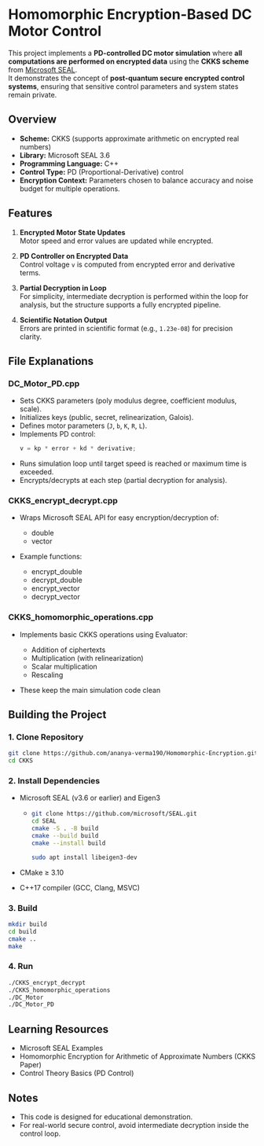 # Homomorphic Encryption-Based DC Motor Control

This project implements a **PD-controlled DC motor simulation** where **all computations are performed on encrypted data** using the **CKKS scheme** from [Microsoft SEAL](https://github.com/microsoft/SEAL).  
It demonstrates the concept of **post-quantum secure encrypted control systems**, ensuring that sensitive control parameters and system states remain private.



## Overview

- **Scheme:** CKKS (supports approximate arithmetic on encrypted real numbers)
- **Library:** Microsoft SEAL 3.6
- **Programming Language:** C++  
- **Control Type:** PD (Proportional-Derivative) control
- **Encryption Context:** Parameters chosen to balance accuracy and noise budget for multiple operations.



## Features

1. **Encrypted Motor State Updates**  
   Motor speed and error values are updated while encrypted.
   
2. **PD Controller on Encrypted Data**  
   Control voltage `v` is computed from encrypted error and derivative terms.

3. **Partial Decryption in Loop**  
   For simplicity, intermediate decryption is performed within the loop for analysis, but the structure supports a fully encrypted pipeline.

4. **Scientific Notation Output**  
   Errors are printed in scientific format (e.g., `1.23e-08`) for precision clarity.



## File Explanations

### **DC_Motor_PD.cpp**
- Sets CKKS parameters (poly modulus degree, coefficient modulus, scale).
- Initializes keys (public, secret, relinearization, Galois).
- Defines motor parameters (`J`, `b`, `K`, `R`, `L`).
- Implements PD control:
  ```cpp
  v = kp * error + kd * derivative;
- Runs simulation loop until target speed is reached or maximum time is exceeded.
- Encrypts/decrypts at each step (partial decryption for analysis).

### **CKKS_encrypt_decrypt.cpp**
- Wraps Microsoft SEAL API for easy encryption/decryption of:
  - double
  - vector<double>

- Example functions:
  - encrypt_double
  - decrypt_double
  - encrypt_vector
  - decrypt_vector

### **CKKS_homomorphic_operations.cpp**
- Implements basic CKKS operations using Evaluator:
  - Addition of ciphertexts
  - Multiplication (with relinearization)
  - Scalar multiplication
  - Rescaling

- These keep the main simulation code clean



## Building the Project

### 1. Clone Repository
```bash
git clone https://github.com/ananya-verma190/Homomorphic-Encryption.git
cd CKKS
```
### 2. Install Dependencies
- Microsoft SEAL (v3.6 or earlier) and Eigen3
  - ```bash
    git clone https://github.com/microsoft/SEAL.git
    cd SEAL
    cmake -S . -B build
    cmake --build build
    cmake --install build

    sudo apt install libeigen3-dev
    ```

- CMake ≥ 3.10
- C++17 compiler (GCC, Clang, MSVC)

### 3. Build
```bash
mkdir build
cd build
cmake ..
make
```

### 4. Run
```bash
./CKKS_encrypt_decrypt
./CKKS_homomorphic_operations
./DC_Motor
./DC_Motor_PD
```


## Learning Resources
- Microsoft SEAL Examples
- Homomorphic Encryption for Arithmetic of Approximate Numbers (CKKS Paper)
- Control Theory Basics (PD Control)


## Notes
- This code is designed for educational demonstration.
- For real-world secure control, avoid intermediate decryption inside the control loop.
